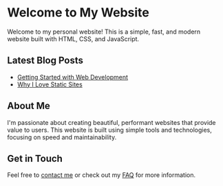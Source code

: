 # Welcome to My Website

Welcome to my personal website! This is a simple, fast, and modern website built with HTML, CSS, and JavaScript.

## Latest Blog Posts

- [Getting Started with Web Development](/blog/getting-started)
- [Why I Love Static Sites](/blog/static-sites)

## About Me

I'm passionate about creating beautiful, performant websites that provide value to users. This website is built using simple tools and technologies, focusing on speed and maintainability.

## Get in Touch

Feel free to [contact me](/contact) or check out my [FAQ](/faq) for more information. 